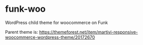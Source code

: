 # funk-woo
WordPress child theme for woocommerce on Funk

Parent theme is: https://themeforest.net/item/martivi-responsive-woocommerce-wordpress-theme/20172670
